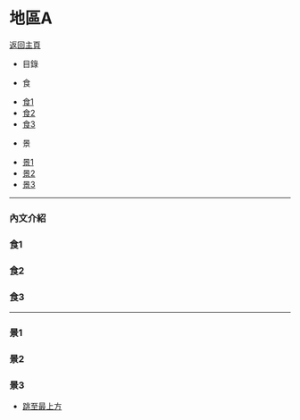 # 地區A
[返回主頁](../Readme.md)
* 目錄


* 食
- [食1](#食1)
- [食2](#食2)
- [食3](#食3)
* 景
- [景1](#景1)
- [景2](#景2)
- [景3](#景3)
---

### 內文介紹

### 食1

### 食2

### 食3

---

### 景1

### 景2

### 景3


- [跳至最上方](#地區A)
